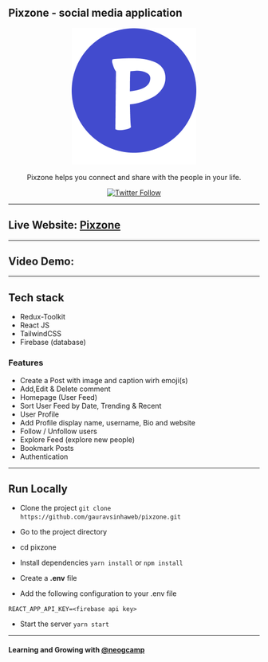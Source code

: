 
## Pixzone - social media application

<div align="center">

<img alt="pixzone" src="./src/assets/pixzone.png" />

Pixzone helps you connect and share with the people in your life.

[![Twitter Follow](https://img.shields.io/twitter/follow/gauravsinhaweb?style=social)](https://twitter.com/gauravsinhaweb)

</div>

---

## Live Website: [Pixzone](https://pixzone.vercel.app/)

---

## Video Demo:



---
## Tech stack 

- Redux-Toolkit
- React JS
- TailwindCSS
- Firebase (database)

### Features

- Create a Post with image and caption wirh emoji(s)
- Add,Edit & Delete comment
- Homepage (User Feed)
- Sort User Feed by Date, Trending & Recent
- User Profile
- Add Profile display name, username, Bio and website
- Follow / Unfollow users
- Explore Feed (explore new people)
- Bookmark Posts
- Authentication

---

## Run Locally

- Clone the project
  `git clone https://github.com/gauravsinhaweb/pixzone.git`
- Go to the project directory
- cd pixzone
- Install dependencies
  `yarn install`
  or 
  `npm install`
- Create a **.env** file

- Add the following configuration to your .env file

```
REACT_APP_API_KEY=<firebase api key>

```

- Start the server
  `yarn start`

---

#### Learning and Growing with [@neogcamp](https://twitter.com/neogcamp)
